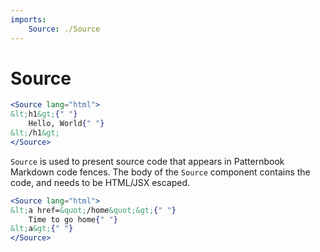 ```yaml
---
imports:
    Source: ./Source
---
```


Source
====

```jsx render aside
<Source lang="html">
&lt;h1&gt;{" "}
    Hello, World{" "}
&lt;/h1&gt;
</Source>
```

`Source` is used to present source code that appears
in Patternbook Markdown code fences.
The body of the `Source` component contains the code,
and needs to be HTML/JSX escaped.

```jsx demo
<Source lang="html">
&lt;a href=&quot;/home&quot;&gt;{" "}
    Time to go home{" "}
&lt;a&gt;{" "}
</Source>
```
